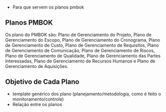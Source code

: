 * Para que servem os planos pmbok     

## **Planos PMBOK**
Os plano do PMBOK são: Plano de Gerenciamento do Projeto, Plano de Gerenciamento do Escopo, Plano de Gerenciamento do Cronograma, Plano de Gerenciamento de Custo, Plano de Gerenciamento de Requisitos, Plano de Gerenciamento de Comunicação, Plano de Gerenciamento de Riscos, Plano de Gerenciamento de Qualidade, Plano de Gerenciamento das Partes Interessadas, Plano de Gerenciamento de Recursos Humanos e Plano de Gerenciamento de Aquisições.

## **Objetivo de Cada Plano**


* template genérico dos plano (planejamento/metodologia, como é feito o monitoramento/controle)
* Relação entre os planos